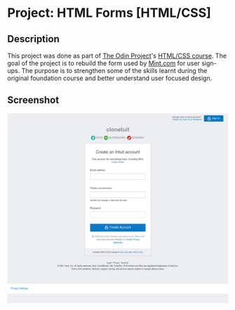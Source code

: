 # Project: HTML Forms [HTML/CSS]

## Description

This project was done as part of [The Odin Project](https://www.theodinproject.com/)'s [HTML/CSS course](https://www.theodinproject.com/courses/html-and-css). The goal of the project is to rebuild the form used by [Mint.com](https://accounts.intuit.com/signup.html) for user sign-ups. The purpose is to strengthen some of the skills learnt during the original foundation course and better understand user focused design.

## Screenshot

![Screenshot #1](images/screenshot.png?raw=true "Screenshot #1")


